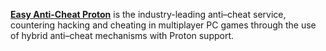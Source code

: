[**Easy Anti-Cheat Proton**](https://www.easy.ac/) is the industry-leading anti–cheat service, countering hacking and cheating in multiplayer PC games through the use of hybrid anti–cheat mechanisms with Proton support. 
